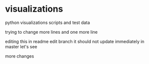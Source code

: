 # visualizations
python visualizations scripts and test data 

trying to change
more lines and 
one more line


editing this in readme edit branch
it should not update immediately in master
let's see

more changes